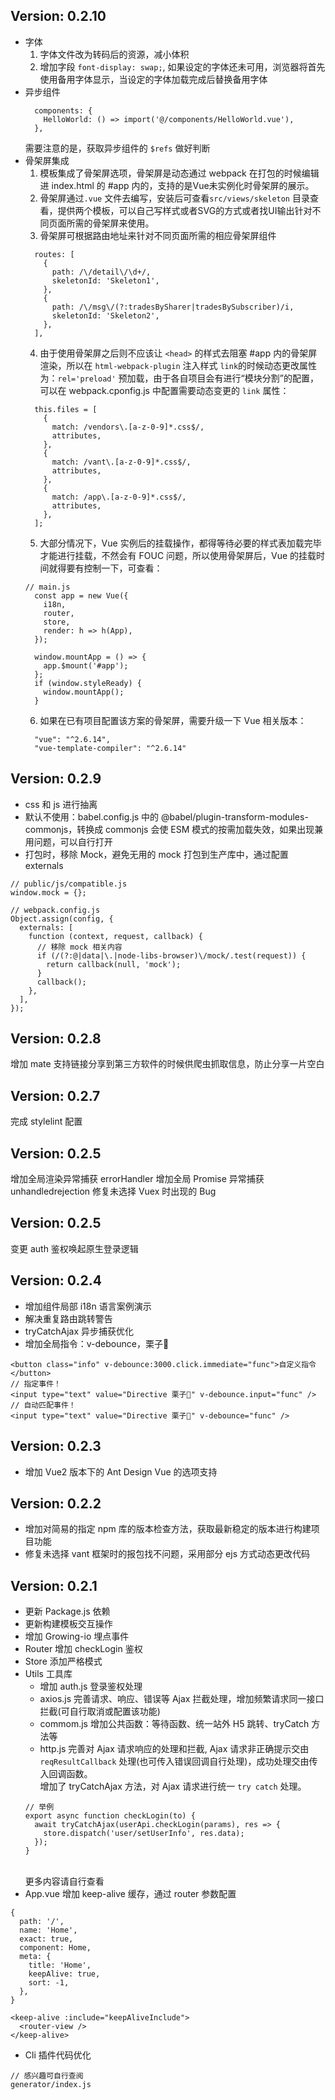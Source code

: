 ## Version: 0.2.10
- 字体
  1. 字体文件改为转码后的资源，减小体积
  2. 增加字段 `font-display: swap;`, 如果设定的字体还未可用，浏览器将首先使用备用字体显示，当设定的字体加载完成后替换备用字体
- 异步组件
  ```
    components: {
      HelloWorld: () => import('@/components/HelloWorld.vue'),
    },
  ```
  需要注意的是，获取异步组件的 `$refs` 做好判断
- 骨架屏集成
  1. 模板集成了骨架屏选项，骨架屏是动态通过 webpack 在打包的时候编辑进 index.html 的 #app 内的，支持的是Vue未实例化时骨架屏的展示。
  2. 骨架屏通过`.vue` 文件去编写，安装后可查看`src/views/skeleton` 目录查看，提供两个模板，可以自己写样式或者SVG的方式或者找UI输出针对不同页面所需的骨架屏来使用。
  3. 骨架屏可根据路由地址来针对不同页面所需的相应骨架屏组件
  ```
    routes: [
      {
        path: /\/detail\/\d+/,
        skeletonId: 'Skeleton1',
      },
      {
        path: /\/msg\/(?:tradesBySharer|tradesBySubscriber)/i,
        skeletonId: 'Skeleton2',
      },
    ],
  ```
  4. 由于使用骨架屏之后则不应该让 `<head>` 的样式去阻塞 #app 内的骨架屏渲染，所以在 `html-webpack-plugin` 注入样式 `link`的时候动态更改属性为：`rel='preload'` 预加载，由于各自项目会有进行“模块分割”的配置，可以在 webpack.cponfig.js 中配置需要动态变更的 `link` 属性：
  ```
    this.files = [
      {
        match: /vendors\.[a-z-0-9]*.css$/,
        attributes,
      },
      {
        match: /vant\.[a-z-0-9]*.css$/,
        attributes,
      },
      {
        match: /app\.[a-z-0-9]*.css$/,
        attributes,
      },
    ];
  ```
  5. 大部分情况下，Vue 实例后的挂载操作，都得等待必要的样式表加载完毕才能进行挂载，不然会有 FOUC 问题，所以使用骨架屏后，Vue 的挂载时间就得要有控制一下，可查看：
  ```
  // main.js
    const app = new Vue({
      i18n,
      router,
      store,
      render: h => h(App),
    });

    window.mountApp = () => {
      app.$mount('#app');
    };
    if (window.styleReady) {
      window.mountApp();
    }
  ```
  6. 如果在已有项目配置该方案的骨架屏，需要升级一下 Vue 相关版本：
  ```
    "vue": "^2.6.14",
    "vue-template-compiler": "^2.6.14"
  ```

## Version: 0.2.9
- css 和 js 进行抽离
- 默认不使用：babel.config.js 中的 @babel/plugin-transform-modules-commonjs，转换成 commonjs 会使 ESM 模式的按需加载失效，如果出现兼用问题，可以自行打开
- 打包时，移除 Mock，避免无用的 mock 打包到生产库中，通过配置 externals
```
// public/js/compatible.js
window.mock = {};

// webpack.config.js
Object.assign(config, {
  externals: [
    function (context, request, callback) {
      // 移除 mock 相关内容
      if (/(?:@|data|\.|node-libs-browser)\/mock/.test(request)) {
        return callback(null, 'mock');
      }
      callback();
    },
  ],
});
```

## Version: 0.2.8
增加 mate 支持链接分享到第三方软件的时候供爬虫抓取信息，防止分享一片空白

## Version: 0.2.7
完成 stylelint 配置

## Version: 0.2.5
增加全局渲染异常捕获 errorHandler
增加全局 Promise 异常捕获 unhandledrejection
修复未选择 Vuex 时出现的 Bug

## Version: 0.2.5
变更 auth 鉴权唤起原生登录逻辑

## Version: 0.2.4
- 增加组件局部 i18n 语言案例演示
- 解决重复路由跳转警告
- tryCatchAjax 异步捕获优化
- 增加全局指令：v-debounce，栗子🌰
```
<button class="info" v-debounce:3000.click.immediate="func">自定义指令</button>
// 指定事件！
<input type="text" value="Directive 栗子🌰" v-debounce.input="func" />
// 自动匹配事件！
<input type="text" value="Directive 栗子🌰" v-debounce="func" />
```


## Version: 0.2.3
- 增加 Vue2 版本下的 Ant Design Vue 的选项支持

## Version: 0.2.2
- 增加对简易的指定 npm 库的版本检查方法，获取最新稳定的版本进行构建项目功能
- 修复未选择 vant 框架时的报包找不问题，采用部分 ejs 方式动态更改代码

## Version: 0.2.1
- 更新 Package.js 依赖
- 更新构建模板交互操作
- 增加 Growing-io 埋点事件
- Router 增加 checkLogin 鉴权
- Store 添加严格模式
- Utils 工具库
  - 增加 auth.js 登录鉴权处理
  - axios.js 完善请求、响应、错误等 Ajax 拦截处理，增加频繁请求同一接口拦截(可自行取消或配置该功能)
  - commom.js 增加公共函数：等待函数、统一站外 H5 跳转、tryCatch 方法等
  - http.js 完善对 Ajax 请求响应的处理和拦截, Ajax 请求非正确提示交由 `reqResultCallback` 处理(也可传入错误回调自行处理)，成功处理交由传入回调函数。
  <br/>增加了 tryCatchAjax 方法，对 Ajax 请求进行统一 `try catch` 处理。
  ```
  // 举例
  export async function checkLogin(to) {
    await tryCatchAjax(userApi.checkLogin(params), res => {
      store.dispatch('user/setUserInfo', res.data);
    });
  }
  ```
  <br/>更多内容请自行查看
- App.vue 增加 keep-alive 缓存，通过 router 参数配置
```
{
  path: '/',
  name: 'Home',
  exact: true,
  component: Home,
  meta: {
    title: 'Home',
    keepAlive: true,
    sort: -1,
  },
}

<keep-alive :include="keepAliveInclude">
  <router-view />
</keep-alive>
```
- Cli 插件代码优化
```
// 感兴趣可自行查阅
generator/index.js
```